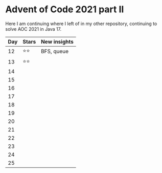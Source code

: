 # Advent of Code 2021 part II

Here I am continuing where I left of in my other repository, continuing to solve AOC 2021 in Java 17. 

|  Day  | Stars  | New insights |
|---|--------|--------------|
|12|:star::star:| BFS, queue   |
|13|:star::star:|        |
|14||        |
|15||        |
|16|        |              |
|17|        |              |
|18|        |              |
|19|        |              |
|20|        |              |
|21|        |              |
|22|        |              |
|23|        |              |
|24|        |              |
|25|        |              |

